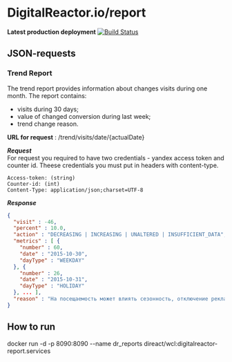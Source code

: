 DigitalReactor.io/report
=========
**Latest production deployment**
[![Build Status](https://travis-ci.org/DigitalReactor-io/report-service.svg?branch=master)](https://travis-ci.org/DigitalReactor-io/report-service)

## JSON-requests
### Trend Report
The trend report provides information about changes visits during one month.
The report contains:
* visits during 30 days;
* value of changed conversion during last week;
* trend change reason.

**URL for request** : /trend/visits/date/{actualDate}

***Request***  
For request you required to have two credentials - yandex access token and counter id. Theese credentials you must put in headers with content-type.
```headers
Access-token: (string)
Counter-id: (int)
Content-Type: application/json;charset=UTF-8
```
***Response***

```json
{
  "visit" : -46,
  "percent" : 10.0,
  "action" : "DECREASING | INCREASING | UNALTERED | INSUFFICIENT_DATA",
  "metrics" : [ {
    "number" : 60,
    "date" : "2015-10-30",
    "dayType" : "WEEKDAY"
  }, {
    "number" : 26,
    "date" : "2015-10-31",
    "dayType" : "HOLIDAY"
  }, ... ],
  "reason" : "На посещаемость может влиять сезонность, отключение рекламного канала или снижение видимости  сайта в поисковой выдачи."
}

```

## How to run
docker run -d -p 8090:8090 --name dr_reports direact/wcl:digitalreactor-report.services
